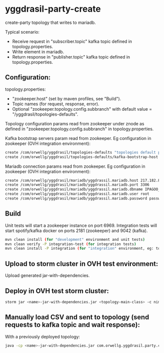 # yggdrasil-party-create
create-party topology that writes to mariadb.

Typical scenario:
- Receive request in "subscriber.topic" kafka topic defined in topology.properties.
- Write element in mariadb.
- Return response in  "publisher.topic" kafka topic defined in topology.properties.


## Configuration:

topology.properties:
- "zookeeper.host" (set by maven profiles, see "Build").
- Topic names (for request, response, error).
- Optional "zookeeper.topology.config.subbranch" with default value = "/yggdrasil/topologies-defaults".

Topology configuration params read from zookeeper under znode as defined in "zookeeper.topology.config.subbranch" in topology.properties.

Kafka bootstrap servers param read from zookeeper. Eg configuration in zookeeper (OVH integration environment):

```sh
create /com/orwellg/yggdrasil/topologies-defaults "topologies default params"
create /com/orwellg/yggdrasil/topologies-defaults/kafka-bootstrap-host hdf-node1:6667,hdf-node4:6667,hdf-node5:6667
```

Mariadb connection params read from zookeeper. Eg configuration in zookeeper (OVH integration environment):

```sh
create /com/orwellg/yggdrasil/mariadb/yggdrassil.mariadb.host 217.182.88.190
create /com/orwellg/yggdrasil/mariadb/yggdrassil.mariadb.port 3306
create /com/orwellg/yggdrasil/mariadb/yggdrassil.mariadb.dbname IPAGOO_Customer_DB_TEST
create /com/orwellg/yggdrasil/mariadb/yggdrassil.mariadb.user root
create /com/orwellg/yggdrasil/mariadb/yggdrassil.mariadb.password passwd
```


## Build

Unit tests will start a zookeeper instance on port 6969. Integration tests will start spotify/kafka docker on ports 2181 (zookeeper) and 9042 (kafka).

```sh
mvn clean install (for "development" environment and unit tests)
mvn clean verify -P integration-test (for integration tests)
mvn clean install -P integration (for "integration" environment, eg: to be deployed in OVH test; does not execute tests)
```


## Upload to storm cluster in OVH test environment:

Upload generated jar-with-dependencies.


## Deploy in OVH test storm cluster:


```sh
storm jar <name>-jar-with-dependencies.jar <topology-main-class> -c nimbus.host=hdf-node2
```

## Manually load CSV and sent to topology (send requests to kafka topic and wait response):

With a previously deployed topology:

```sh
java -cp <name>-jar-with-dependencies.jar com.orwellg.yggdrasil.party.create.csv.PartyCsvLoader
```

